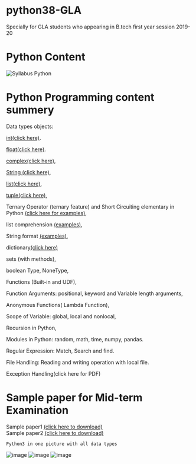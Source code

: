 # python38-GLA
Specially for GLA students who appearing in B.tech first year session 2019-20

# Python Content
![Syllabus Python](https://user-images.githubusercontent.com/15958589/72918043-00a79880-3d6b-11ea-9280-c131964d56dc.png)

# Python Programming content summery

Data types objects:
 
[int(click here)](http://amirkhan1092.c1.biz/integer.pdf). 

[float(click here)](http://amirkhan1092.c1.biz/integer.pdf).
 
[complex(click here)](http://amirkhan1092.c1.biz/integer.pdf), 

[String (click here)](http://www.amirkhan1092.c1.biz/string.pdf), 

[list(click here)](http://www.amirkhan1092.c1.biz/list.pdf),

[tuple(click here)](http://www.amirkhan1092.c1.biz/tuple.pdf), 

Ternary Operator (ternary feature) and Short Circuiting elementary in Python [(click here for examples)](https://github.com/amirkhan1092/python38-GLA/blob/master/short_circuitry.py),

list comprehension [(examples)](https://github.com/amirkhan1092/python38-GLA/blob/master/list_comprehension.py),

String format [(examples)](https://github.com/amirkhan1092/python38-GLA/blob/master/string_format.py),

dictionary[(click here)](http://amirkhan1092.c1.biz/dict.pdf) 

sets (with methods), 

boolean Type, NoneType, 

Functions (Built-in and UDF),

Function Arguments: positional, keyword and Variable length arguments, 

Anonymous Functions( Lambda Function), 

Scope of Variable: global, local and nonlocal,  

Recursion in Python, 

Modules in Python: 
random, 
math, 
time, 
numpy, 
pandas. 

Regular Expression: Match, Search and find.

File Handling: Reading and writing operation with local file.

Exception Handling(click here for PDF)





# Sample paper for Mid-term Examination  
Sample paper1 [(click here to download)](http://amirkhan1092.c1.biz/sample-paper1.pdf)           
Sample paper2 [(click here to download)](http://amirkhan1092.c1.biz/sample-paper2.pdf)

```
Python3 in one picture with all data types 
```
    
![image](https://user-images.githubusercontent.com/15958589/72918999-a8719600-3d6c-11ea-8270-7f2362843855.png)
![image](https://user-images.githubusercontent.com/15958589/72919090-da82f800-3d6c-11ea-8dff-836c9bd368ec.png)
![image](https://user-images.githubusercontent.com/15958589/72919151-f6869980-3d6c-11ea-947b-4c6039725476.png)


